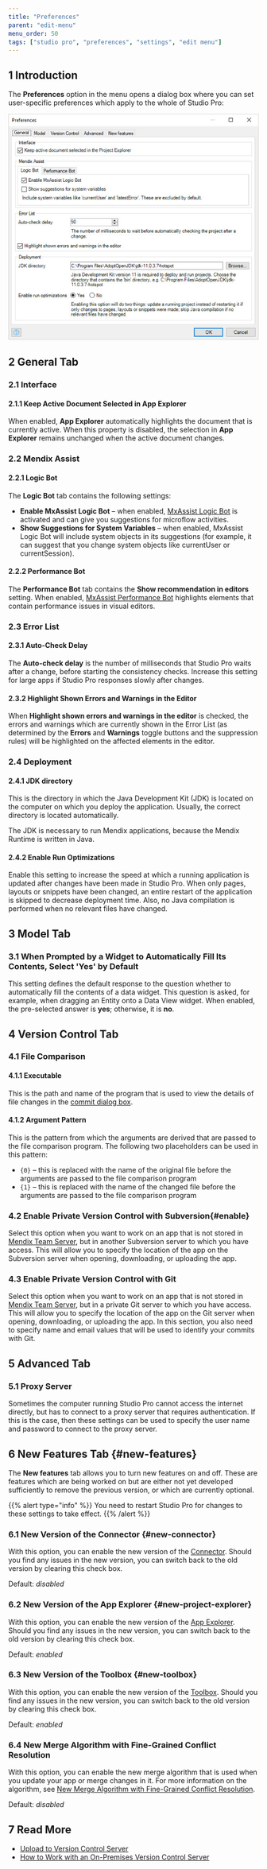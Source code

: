 ```yaml
---
title: "Preferences"
parent: "edit-menu"
menu_order: 50
tags: ["studio pro", "preferences", "settings", "edit menu"]
---
```


## 1 Introduction

The **Preferences** option in the menu opens a dialog box where you can set user-specific preferences which apply to the whole of Studio Pro:

![Preferences](attachments/preferences-dialog/preferences.jpg)

## 2 General Tab

### 2.1 Interface

#### 2.1.1 Keep Active Document Selected in App Explorer

When enabled, **App Explorer** automatically highlights the document that is currently active. When this property is disabled, the selection in **App Explorer** remains unchanged when the active document changes.

### 2.2 Mendix Assist

#### 2.2.1 Logic Bot

The **Logic Bot** tab contains the following settings:

* **Enable MxAssist Logic Bot** – when enabled, [MxAssist Logic Bot](mx-assist-logic-bot) is activated and can give you suggestions for microflow activities.
* **Show Suggestions for System Variables** – when enabled, MxAssist Logic Bot will include system objects in its suggestions (for example, it can suggest that you change system objects like currentUser or currentSession).

#### 2.2.2 Performance Bot

The **Performance Bot** tab contains the **Show recommendation in editors** setting. When enabled, [MxAssist Performance Bot](mx-assist-performance-bot) highlights elements that contain performance issues in visual editors. 

### 2.3 Error List

#### 2.3.1 Auto-Check Delay

The **Auto-check delay** is the number of milliseconds that Studio Pro waits after a change, before starting the consistency checks. Increase this setting for large apps if Studio Pro responses slowly after changes.

#### 2.3.2 Highlight Shown Errors and Warnings in the Editor

When **Highlight shown errors and warnings in the editor** is checked, the errors and warnings which are currently shown in the Error List (as determined by the **Errors** and **Warnings** toggle buttons and the suppression rules) will be highlighted on the affected elements in the editor.

### 2.4 Deployment

#### 2.4.1 JDK directory

This is the directory in which the Java Development Kit (JDK) is located on the computer on which you deploy the application. Usually, the correct directory is located automatically.

The JDK is necessary to run Mendix applications, because the Mendix Runtime is written in Java.

#### 2.4.2 Enable Run Optimizations

Enable this setting to increase the speed at which a running application is updated after changes have been made in Studio Pro. When only pages, layouts or snippets have been changed, an entire restart of the application is skipped to decrease deployment time. Also, no Java compilation is performed when no relevant files have changed.

## 3 Model Tab

### 3.1 When Prompted by a Widget to Automatically Fill Its Contents, Select 'Yes' by Default

This setting defines the default response to the question whether to automatically fill the contents of a data widget. This question is asked, for example, when dragging an Entity onto a Data View widget. When enabled, the pre-selected answer is **yes**; otherwise, it is **no**.

## 4 Version Control Tab

### 4.1 File Comparison

#### 4.1.1 Executable

This is the path and name of the program that is used to view the details of file changes in the [commit dialog box](commit-dialog).

#### 4.1.2 Argument Pattern

This is the pattern from which the arguments are derived that are passed to the file comparison program. The following two placeholders can be used in this pattern:

* `{0}` – this is replaced with the name of the original file before the arguments are passed to the file comparison program
* `{1}` – this is replaced with the name of the changed file before the arguments are passed to the file comparison program

### 4.2 Enable Private Version Control with Subversion{#enable}

Select this option when you want to work on an app that is not stored in [Mendix Team Server](/developerportal/collaborate/team-server), but in another Subversion server to which you have access. This will allow you to specify the location of the app on the Subversion server when opening, downloading, or uploading the app.

### 4.3 Enable Private Version Control with Git

Select this option when you want to work on an app that is not stored in [Mendix Team Server](/developerportal/collaborate/team-server), but in a private Git server to which you have access. This will allow you to specify the location of the app on the Git server when opening, downloading, or uploading the app. In this section, you also need to specify name and email values that will be used to identify your commits with Git.

## 5 Advanced Tab

### 5.1 Proxy Server

Sometimes the computer running Studio Pro cannot access the internet directly, but has to connect to a proxy server that requires authentication. If this is the case, then these settings can be used to specify the user name and password to connect to the proxy server.

## 6 New Features Tab {#new-features}

The **New features** tab allows you to turn new features on and off. These are features which are being worked on but are either not yet developed sufficiently to remove the previous version, or which are currently optional.

{{% alert type="info" %}}
You need to restart Studio Pro for changes to these settings to take effect.
{{% /alert %}}

### 6.1 New Version of the Connector {#new-connector}

With this option, you can enable the new version of the [Connector](view-menu#connector). Should you find any issues in the new version, you can switch back to the old version by clearing this check box.

Default: *disabled*

### 6.2 New Version of the App Explorer {#new-project-explorer}

With this option, you can enable the new version of the [App Explorer](project-explorer). Should you find any issues in the new version, you can switch back to the old version by clearing this check box.

Default: *enabled*

### 6.3 New Version of the Toolbox {#new-toolbox}

With this option, you can enable the new version of the [Toolbox](/refguide/view-menu#toolbox). Should you find any issues in the new version, you can switch back to the old version by clearing this check box.

Default: *enabled*

### 6.4 New Merge Algorithm with Fine-Grained Conflict Resolution

With this option, you can enable the new merge algorithm that is used when you update your app or merge changes in it. For more information on the algorithm, see [New Merge Algorithm with Fine-Grained Conflict Resolution](new-merge-algorithm).

Default: *disabled*

## 7 Read More

* [Upload to Version Control Server](upload-to-version-control-dialog)
* [How to Work with an On-Premises Version Control Server](/howto/collaboration-requirements-management/on-premises-svn-howto)
